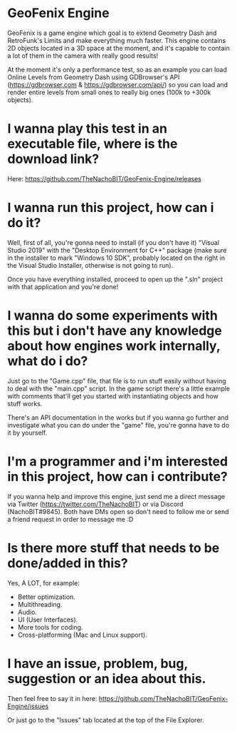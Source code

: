 # GeoFenix Engine

GeoFenix is a game engine which goal is to extend Geometry Dash and RetroFunk's Limits and make everything much faster.
This engine contains 2D objects located in a 3D space at the moment, and it's capable to contain a lot of them in the camera with really good results!

At the moment it's only a performance test, so as an example you can load Online Levels from Geometry Dash using GDBrowser's API (https://gdbrowser.com & https://gdbrowser.com/api/) so you can load and render entire levels from small ones to really big ones (100k to +300k objects).

# I wanna play this test in an executable file, where is the download link?

Here: https://github.com/TheNachoBIT/GeoFenix-Engine/releases

# I wanna run this project, how can i do it?

Well, first of all, you're gonna need to install (if you don't have it) "Visual Studio 2019" with the "Desktop Environment for C++" package (make sure in the installer to mark "Windows 10 SDK", probably located on the right in the Visual Studio Installer, otherwise is not going to run).

Once you have everything installed, proceed to open up the ".sln" project with that application and you're done!

# I wanna do some experiments with this but i don't have any knowledge about how engines work internally, what do i do?

Just go to the "Game.cpp" file, that file is to run stuff easily without having to deal with the "main.cpp" script.
In the game script there's a little example with comments that'll get you started with instantiating objects and how stuff works.

There's an API documentation in the works but if you wanna go further and investigate what you can do under the "game" file, you're gonna have to do it by yourself.

# I'm a programmer and i'm interested in this project, how can i contribute?

If you wanna help and improve this engine, just send me a direct message via Twitter (https://twitter.com/TheNachoBIT) or via Discord (NachoBIT#9845). Both have DMs open so don't need to follow me or send a friend request in order to message me :D

# Is there more stuff that needs to be done/added in this?

Yes, A LOT, for example:
- Better optimization.
- Multithreading.
- Audio.
- UI (User Interfaces).
- More tools for coding.
- Cross-platforming (Mac and Linux support).

# I have an issue, problem, bug, suggestion or an idea about this.

Then feel free to say it in here:
https://github.com/TheNachoBIT/GeoFenix-Engine/issues

Or just go to the "Issues" tab located at the top of the File Explorer.
